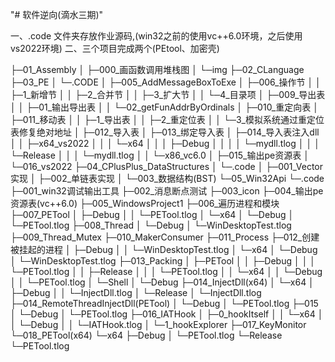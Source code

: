 "# 软件逆向(滴水三期)" 

一、.code 文件夹存放作业源码,(win32之前的使用vc++6.0环境，之后使用vs2022环境)
二、三个项目完成两个(PEtool、加密壳)


├─01_Assembly
│  ├─000_画函数调用堆栈图
│  └─img
├─02_CLanguage
├─03_PE
│  └─.CODE
│      ├─005_AddMessageBoxToExe
│      ├─006_操作节
│      │  ├─1_新增节
│      │  ├─2_合并节
│      │  ├─3_扩大节
│      │  └─4_目录项
│      ├─009_导出表
│      │  ├─01_输出导出表
│      │  └─02_getFunAddrByOrdinals
│      ├─010_重定向表
│      ├─011_移动表
│      │  ├─1_导出表
│      │  ├─2_重定位表
│      │  └─3_模拟系统通过重定位表修复绝对地址
│      ├─012_导入表
│      ├─013_绑定导入表
│      ├─014_导入表注入dll
│      │  ├─x64_vs2022
│      │  │  └─x64
│      │  │      ├─Debug
│      │  │      │  └─mydll.tlog
│      │  │      └─Release
│      │  │          └─mydll.tlog
│      │  └─x86_vc6.0
│      ├─015_输出pe资源表
│      └─016_vs2022
├─04_CPlusPlus_DataStructures
│  └─.code
│      ├─001_Vector实现
│      ├─002_单链表实现
│      └─003_数据结构(BST)
└─05_Win32Api
    └─.code
        ├─001_win32调试输出工具
        ├─002_消息断点测试
        ├─003_icon
        ├─004_输出pe资源表(vc++6.0)
        ├─005_WindowsProject1
        ├─006_遍历进程和模块
        ├─007_PETool
        │  ├─Debug
        │  │  └─PETool.tlog
        │  └─x64
        │      └─Debug
        │          └─PETool.tlog
        ├─008_Thread
        │  └─Debug
        │      └─WinDesktopTest.tlog
        ├─009_Thread_Mutex
        ├─010_MakerConsumer
        ├─011_Process
        ├─012_创建被挂起的进程
        │  ├─Debug
        │  │  └─WinDesktopTest.tlog
        │  └─x64
        │      └─Debug
        │          └─WinDesktopTest.tlog
        ├─013_Packing
        │  ├─PETool
        │  │  ├─Debug
        │  │  │  └─PETool.tlog
        │  │  ├─Release
        │  │  │  └─PETool.tlog
        │  │  └─x64
        │  │      └─Debug
        │  │          └─PETool.tlog
        │  └─Shell
        │      └─Debug
        ├─014_InjectDll(x64)
        │  └─x64
        │      ├─Debug
        │      │  └─InjectDll.tlog
        │      └─Release
        │          └─InjectDll.tlog
        ├─014_RemoteThreadInjectDll(PETool)
        │  └─Debug
        │      └─PETool.tlog
        ├─015
        │  └─Debug
        │      └─PETool.tlog
        ├─016_IATHook
        │  ├─0_hookItself
        │  │  └─x64
        │  │      └─Debug
        │  │          └─IATHook.tlog
        │  └─1_hookExplorer
        ├─017_KeyMonitor
        └─018_PETool(x64)
            └─x64
                ├─Debug
                │  └─PETool.tlog
                └─Release
                    └─PETool.tlog